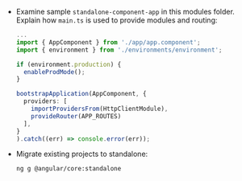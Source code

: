 - Examine sample `standalone-component-app` in this modules folder. Explain how `main.ts` is used to provide modules and routing:

  ```typescript
  ...
  import { AppComponent } from './app/app.component';
  import { environment } from './environments/environment';

  if (environment.production) {
    enableProdMode();
  }

  bootstrapApplication(AppComponent, {
    providers: [
      importProvidersFrom(HttpClientModule),
      provideRouter(APP_ROUTES)
    ],
  }
  ).catch((err) => console.error(err));
  ```

- Migrate existing projects to standalone:

  ```bash
  ng g @angular/core:standalone
  ```